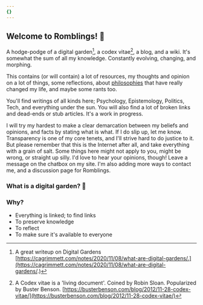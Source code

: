 ```yaml
---
{}
---
```

   
## Welcome to Romblings! 🌱   
   
A hodge-podge of a digital garden[^digitalgarden], a codex vitae[^codex], a blog, and a wiki.  It's    
somewhat the sum of all my knowledge. Constantly evolving, changing, and morphing.    
   
This contains (or will contain) a lot of resources, my thoughts and opinion on a lot of things, some reflections, about [philosophies](./philosophies.md) that have really changed my life, and maybe some rants too.    
   
You'll find writings of all kinds here; Psychology, Epistemology, Politics, Tech, and everything under the sun.  You will also find a lot of broken links and dead-ends or stub articles. It's a work in progress.    
   
I will try my hardest to make a clear demarcation between my beliefs and opinions, and facts by stating what is what. If I do slip up, let me know. Transparency is one of my core tenets, and I'll strive hard to do justice to it. But please remember that this is the Internet after all, and take everything with a grain of salt. Some things here might not apply to you, might be wrong, or straight up silly. I'd love to hear your opinions, though! Leave a message on the chatbox on my site. I'm also adding more ways to contact me, and a discussion page for Romblings.    
   
   
### What is a digital garden? 🌸   
   
   
   
### Why?   
   
- Everything is linked; to find links   
- To preserve knowledge   
- To reflect   
- To make sure it's available to everyone    
   
   
   
[^codex]: A Codex vitae is a 'living document'. Coined by Robin Sloan. Popularized by Buster Benson. [https://busterbenson.com/blog/2012/11-28-codex-vitae/](https://busterbenson.com/blog/2012/11-28-codex-vitae/)    
[^digitalgarden]: A great writeup on Digital Gardens [https://cagrimmett.com/notes/2020/11/08/what-are-digital-gardens/.](https://cagrimmett.com/notes/2020/11/08/what-are-digital-gardens/.)